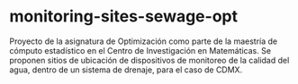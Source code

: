 # monitoring-sites-sewage-opt
Proyecto de la asignatura de Optimización como parte de la maestría de cómputo estadístico en el Centro de Investigación en Matemáticas. Se proponen sitios de ubicación de dispositivos de monitoreo de la calidad del agua, dentro de un sistema de drenaje, para el caso de CDMX.
